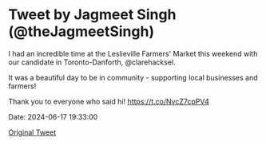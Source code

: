 # Tweet by Jagmeet Singh (@theJagmeetSingh)

I had an incredible time at the Leslieville Farmers' Market this weekend with our candidate in Toronto-Danforth, @clarehacksel.

It was a beautiful day to be in community - supporting local businesses and farmers!

Thank you to everyone who said hi! https://t.co/NvcZ7cpPV4

Date: 2024-06-17 19:33:00

[Original Tweet](https://x.com/theJagmeetSingh/status/1802786543033012401)
